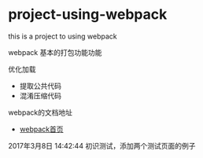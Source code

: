 # project-using-webpack
this is a project to using webpack

<p>
    webpack 基本的打包功能功能
</p>
<p>
优化加载
<ul>
    <li>提取公共代码</li>
    <li>混淆压缩代码</li>
</ul>
</p>
<p>
    webpack的文档地址
    <ul>
        <li><a href="https://webpack.js.org/">webpack首页</a></li>
    </ul>
</p>

<p>
    2017年3月8日 14:42:44
    初识测试，添加两个测试页面的例子
</p>